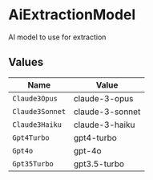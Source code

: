 # AiExtractionModel

AI model to use for extraction


## Values

| Name            | Value           |
| --------------- | --------------- |
| `Claude3Opus`   | claude-3-opus   |
| `Claude3Sonnet` | claude-3-sonnet |
| `Claude3Haiku`  | claude-3-haiku  |
| `Gpt4Turbo`     | gpt4-turbo      |
| `Gpt4o`         | gpt-4o          |
| `Gpt35Turbo`    | gpt3.5-turbo    |
